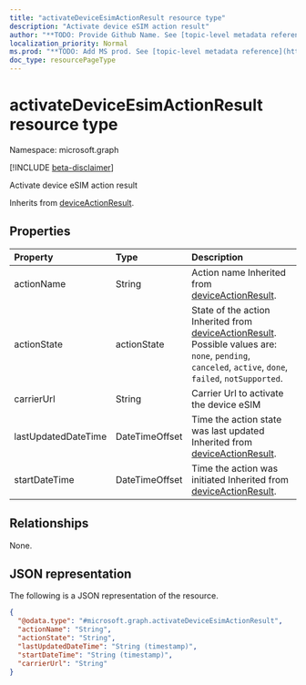 ```yaml
---
title: "activateDeviceEsimActionResult resource type"
description: "Activate device eSIM action result"
author: "**TODO: Provide Github Name. See [topic-level metadata reference](https://msgo.azurewebsites.net/add/document/guidelines/metadata.html#topic-level-metadata)**"
localization_priority: Normal
ms.prod: "**TODO: Add MS prod. See [topic-level metadata reference](https://msgo.azurewebsites.net/add/document/guidelines/metadata.html#topic-level-metadata)**"
doc_type: resourcePageType
---
```


# activateDeviceEsimActionResult resource type

Namespace: microsoft.graph

[!INCLUDE [beta-disclaimer](../../includes/beta-disclaimer.md)]

Activate device eSIM action result


Inherits from [deviceActionResult](../resources/deviceactionresult.md).

## Properties
|Property|Type|Description|
|:---|:---|:---|
|actionName|String|Action name Inherited from [deviceActionResult](../resources/deviceactionresult.md).|
|actionState|actionState|State of the action Inherited from [deviceActionResult](../resources/deviceactionresult.md). Possible values are: `none`, `pending`, `canceled`, `active`, `done`, `failed`, `notSupported`.|
|carrierUrl|String|Carrier Url to activate the device eSIM |
|lastUpdatedDateTime|DateTimeOffset|Time the action state was last updated Inherited from [deviceActionResult](../resources/deviceactionresult.md).|
|startDateTime|DateTimeOffset|Time the action was initiated Inherited from [deviceActionResult](../resources/deviceactionresult.md).|

## Relationships
None.

## JSON representation
The following is a JSON representation of the resource.
<!-- {
  "blockType": "resource",
  "@odata.type": "microsoft.graph.activateDeviceEsimActionResult"
}
-->
``` json
{
  "@odata.type": "#microsoft.graph.activateDeviceEsimActionResult",
  "actionName": "String",
  "actionState": "String",
  "lastUpdatedDateTime": "String (timestamp)",
  "startDateTime": "String (timestamp)",
  "carrierUrl": "String"
}
```


